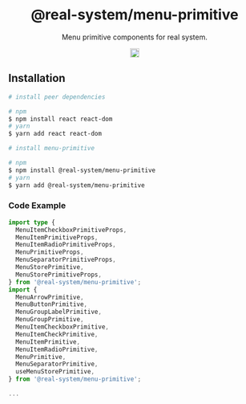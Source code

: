 <h1 align="center">@real-system/menu-primitive</h1>
<p align="center">Menu primitive components for real system.</p>
<p align="center">
<a href="https://www.npmjs.com/package/@real-system/menu-primitive"><img src="https://badgen.net/npm/v/@real-system/menu-primitive?label=&icon=npm&color=blue" alt="npm version" height="18"/></a>
</p>

## Installation

```bash
# install peer dependencies

# npm
$ npm install react react-dom 
# yarn
$ yarn add react react-dom 

# install menu-primitive

# npm
$ npm install @real-system/menu-primitive
# yarn
$ yarn add @real-system/menu-primitive
```

### Code Example

```typescript
import type {
  MenuItemCheckboxPrimitiveProps,
  MenuItemPrimitiveProps,
  MenuItemRadioPrimitiveProps,
  MenuPrimitiveProps,
  MenuSeparatorPrimitiveProps,
  MenuStorePrimitive,
  MenuStorePrimitiveProps,
} from '@real-system/menu-primitive';
import {
  MenuArrowPrimitive,
  MenuButtonPrimitive,
  MenuGroupLabelPrimitive,
  MenuGroupPrimitive,
  MenuItemCheckboxPrimitive,
  MenuItemCheckPrimitive,
  MenuItemPrimitive,
  MenuItemRadioPrimitive,
  MenuPrimitive,
  MenuSeparatorPrimitive,
  useMenuStorePrimitive,
} from '@real-system/menu-primitive';

...

```
